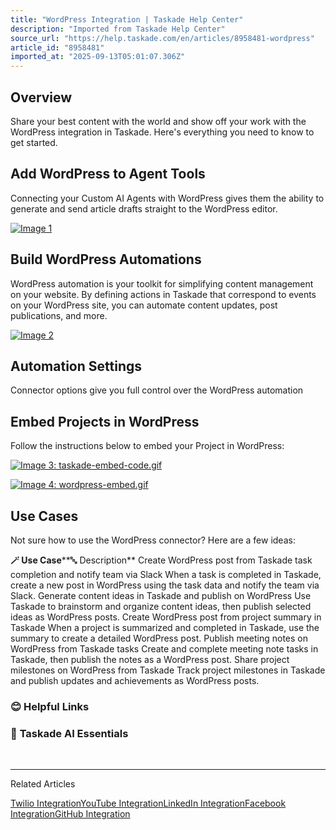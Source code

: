 ```yaml
---
title: "WordPress Integration | Taskade Help Center"
description: "Imported from Taskade Help Center"
source_url: "https://help.taskade.com/en/articles/8958481-wordpress"
article_id: "8958481"
imported_at: "2025-09-13T05:01:07.306Z"
---
```


**Overview**
------------

Share your best content with the world and show off your work with the WordPress integration in Taskade. Here's everything you need to know to get started.

**Add WordPress to Agent Tools**
--------------------------------

Connecting your Custom AI Agents with WordPress gives them the ability to generate and send article drafts straight to the WordPress editor.

[![Image 1](../../.gitbook/assets/imported/wordpress-1.jpg)](https://downloads.intercomcdn.com/i/o/1086360236/e9bec92c4fee4a309d725e61/wordpress-agent-tool.jpg?expires=1757741400&signature=3fdbe8442dcec7dd1dfd4950a4baa1f59119fff78d5bd829857d4d1bc4916740&req=dSAvEMp4nYNcX%2FMW1HO4zVZfOt7z5MYh5JZHoubIv%2F3eY0uEUvfgnrt8Aiv6%0AckHGKuHyHkxzxy3IAfo%3D%0A)

**Build WordPress Automations**
-------------------------------

WordPress automation is your toolkit for simplifying content management on your website. By defining actions in Taskade that correspond to events on your WordPress site, you can automate content updates, post publications, and more.

[![Image 2](../../.gitbook/assets/imported/wordpress-2.jpg)](https://downloads.intercomcdn.com/i/o/1086366723/7fb45e43af298065bd1dc737/wordpress-automation.jpg?expires=1757741400&signature=3e3acd918280e687b45d7a33c733865a968bcdd8bca141ee0bc25b3b157bd55d&req=dSAvEMp4m4ZdWvMW1HO4zd4pHLRtBxWZgSGwz18sBEae%2FWsVixvICthuQhtr%0A4dqa9BiVnxlbs6KmkHs%3D%0A)

**Automation Settings**
-----------------------

Connector options give you full control over the WordPress automation

**Embed Projects in WordPress**
-------------------------------

Follow the instructions below to embed your Project in WordPress:

[![Image 3: taskade-embed-code.gif](../../.gitbook/assets/imported/wordpress-3.jpg)](https://downloads.intercomcdn.com/i/o/plyqw4hf/1377887240/984483adff54b4399b4bb1fe5c47/9201279322131?expires=1757741400&signature=cfc63207d2f4159c831022ac087e4a2e2d071c20d9db731ff7e5d08ad75ab106&req=dSMgEcF2moNbWfMW1HO4zaAifgf7ZqavGRUJLNvOlI%2Fp1N1kwXRkUzSOYU7R%0A30AZ1awOYhxlaybTUM4%3D%0A)

[![Image 4: wordpress-embed.gif](../../.gitbook/assets/imported/wordpress-4.jpg)](https://downloads.intercomcdn.com/i/o/plyqw4hf/1377887239/7af4bcd2a9692bd704a29a21377c/9201279348115?expires=1757741400&signature=d7c4cac3be007bc2a3a5a65c6cbe1234f41f8bc629ee0e4046455d4aaa904d65&req=dSMgEcF2moNcUPMW1HO4zfSxsRwYoN8BJ%2BhlWbCr%2B2pDcVKPw4nR1e1Gc08v%0A7KbfhQYUVZnFzsT90TU%3D%0A)

**Use Cases**
-------------

Not sure how to use the WordPress connector? Here are a few ideas:

**🪄 Use Case****🔤 Description**
Create WordPress post from Taskade task completion and notify team via Slack When a task is completed in Taskade, create a new post in WordPress using the task data and notify the team via Slack.
Generate content ideas in Taskade and publish on WordPress Use Taskade to brainstorm and organize content ideas, then publish selected ideas as WordPress posts.
Create WordPress post from project summary in Taskade When a project is summarized and completed in Taskade, use the summary to create a detailed WordPress post.
Publish meeting notes on WordPress from Taskade tasks Create and complete meeting note tasks in Taskade, then publish the notes as a WordPress post.
Share project milestones on WordPress from Taskade Track project milestones in Taskade and publish updates and achievements as WordPress posts.
### **😊 Helpful Links**
### 🤖 **Taskade AI Essentials**

​

* * *

Related Articles

[Twilio Integration](https://help.taskade.com/en/articles/8958480-twilio-integration)[YouTube Integration](https://help.taskade.com/en/articles/9787345-youtube-integration)[LinkedIn Integration](https://help.taskade.com/en/articles/9994380-linkedin-integration)[Facebook Integration](https://help.taskade.com/en/articles/10350096-facebook-integration)[GitHub Integration](https://help.taskade.com/en/articles/10393224-github-integration)